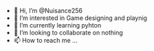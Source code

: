 - 👋 Hi, I’m @Nuisance256
- 👀 I’m interested in Game designing and playnig
- 🌱 I’m currently learning pyhton
- 💞️ I’m looking to collaborate on nothing
- 📫 How to reach me ...

<!---
Yoylecake256/Yoylecake256 is a ✨ special ✨ repository because its `README.md` (this file) appears on your GitHub profile.
You can click the Preview link to take a look at your changes.
--->
